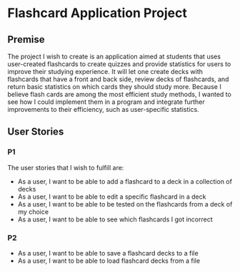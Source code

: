 # Flashcard Application Project

## Premise

The project I wish to create is an application aimed at students that uses user-created flashcards to create
quizzes and provide statistics for users to improve their studying experience. It will let one create decks
with flashcards that have a front and back side, review decks of flashcards, and return basic statistics on which
cards they should study more. Because I believe flash cards are among the most efficient study methods, I wanted
to see how I could implement them in a program and integrate further improvements to their efficiency, such as
user-specific statistics.

## User Stories
### P1
The user stories that I wish to fulfill are:
- As a user, I want to be able to add a flashcard to a deck in a collection of decks
- As a user, I want to be able to edit a specific flashcard in a deck
- As a user, I want to be able to be tested on the flashcards from a deck of my choice
- As a user, I want to be able to see which flashcards I got incorrect

### P2

- As a user, I want to be able to save a flashcard decks to a file
- As a user, I want to be able to load flashcard decks from a file



